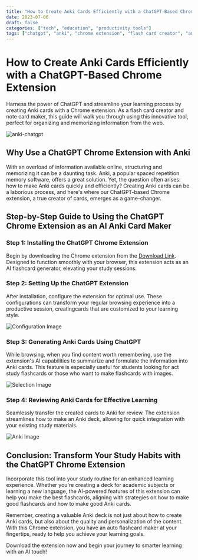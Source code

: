 ```yaml
---
title: "How to Create Anki Cards Efficiently with a ChatGPT-Based Chrome Extension"
date: 2023-07-06
draft: false
categories: ["tech", "education", "productivity tools"]
tags: ["chatgpt", "anki", "chrome extension", "flash card creator", "anki card generator", "ai flashcard maker", "study tools"]
---
```


# How to Create Anki Cards Efficiently with a ChatGPT-Based Chrome Extension

Harness the power of ChatGPT and streamline your learning process by creating Anki cards with a Chrome extension. As a flash card creator and note card maker, this guide will walk you through using this innovative tool, perfect for organizing and memorizing information from the web.


![anki-chatgpt](/img/anki-chatgpt.png)

## Why Use a ChatGPT Chrome Extension with Anki


With an overload of information available online, structuring and memorizing it can be a daunting task. Anki, a popular spaced repetition memory software, offers a great solution. Yet, the question often arises: how to make Anki cards quickly and efficiently? Creating Anki cards can be a laborious process, and here's where our ChatGPT-based Chrome extension, a true creator of cards, emerges as a game-changer.


## Step-by-Step Guide to Using the ChatGPT Chrome Extension as an AI Anki Card Maker


### Step 1: Installing the ChatGPT Chrome Extension
Begin by downloading the Chrome extension from the [Download Link](https://github.com/mggger/chatgpt-anki-chrome-extension/files/11913090/v0.1.zip). Designed to function smoothly with your browser, this extension acts as an AI flashcard generator, elevating your study sessions.


### Step 2: Setting Up the ChatGPT Extension
After installation, configure the extension for optimal use. These configurations can transform your regular browsing experience into a productive session, creatingcards that are customized to your learning style.

   ![Configuration Image](/img/config.png)

### Step 3: Generating Anki Cards Using ChatGPT
While browsing, when you find content worth remembering, use the extension's AI capabilities to summarize and formulate the information into Anki cards. This feature is especially useful for students looking for act study flashcards or those who want to make flashcards with images.


   ![Selection Image](/img/select.png)

### Step 4: Reviewing Anki Cards for Effective Learning
Seamlessly transfer the created cards to Anki for review. The extension streamlines how to make an Anki deck, allowing for quick integration with your existing study materials.


   ![Anki Image](/img/anki.png)

## Conclusion: Transform Your Study Habits with the ChatGPT Chrome Extension
Incorporate this tool into your study routine for an enhanced learning experience. Whether you're creating a deck for academic subjects or learning a new language, the AI-powered features of this extension can help you make the best flashcards, aligning with strategies on how to make good flashcards and how to make good Anki cards.

Remember, creating a valuable Anki deck is not just about how to create Anki cards, but also about the quality and personalization of the content. With this Chrome extension, you have an auto flashcard maker at your fingertips, ready to help you achieve your learning goals.

Download the extension now and begin your journey to smarter learning with an AI touch!


